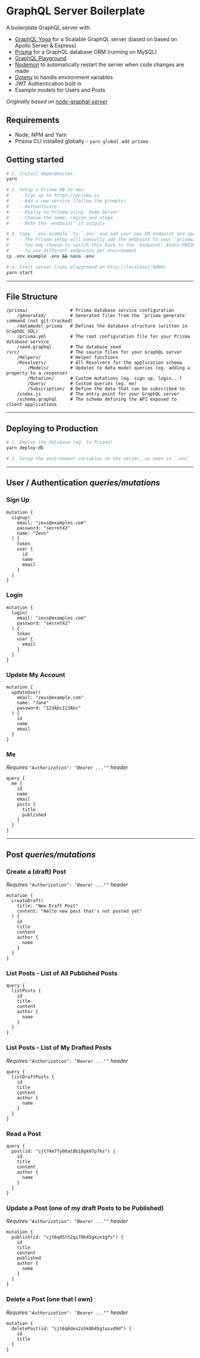 # GraphQL Server Boilerplate

A boilerplate GraphQL server with:

- [GraphQL Yoga](https://github.com/prisma/graphql-yoga) for a Scalable GraphQL server (based on based on Apollo Server & Express)
- [Prisma](https://www.prisma.io/) for a GraphQL database ORM (running on MySQL)
- [GraphQL Playground](https://github.com/prisma/graphql-playground)
- [Nodemon](https://github.com/remy/nodemon) to automatically restart the server when code changes are made
- [Dotenv](https://github.com/motdotla/dotenv) to handle environment variables
- JWT Authentication built in
- Example models for Users and Posts

*Originally based on [node-graphql-server](https://github.com/graphql-boilerplates/node-graphql-server)*

## Requirements

- Node, NPM and Yarn
- Prisma CLI installed globally - `yarn global add prisma`

## Getting started

```sh
# 1. Install dependencies
yarn

# 2. Setup a Prisma DB to dev:
#    - Sign up to https://prisma.io
#    - Add a new service (follow the prompts)
#    - Authenticate
#    - Deploy to Prisma using `Demo Server`
#    - Choose the name, region and stage
#    - Note the `endpoint` it outputs

# 3. Copy `.env.example` to `.env` and add your new DB endpoint and update the keys
#    - The Prisma setup will manually add the endpoint to your `prisma/prisma.yml` file
#    - You may choose to switch this back to the `endpoint: ${env:PRISMA_ENDPOINT}` variant
#    - to use different endpoints per environment
cp .env.example .env && nano .env

# 4. Start server (runs playground on http://localhost:4000)
yarn start
```

---

## File Structure

```
/prisma/                # Prisma database service configuration
    /generated/         # Generated files from the `prisma generate` command (not git-tracked)
    /datamodel.prisma   # Defines the database structure (written in GraphQL SDL)
    /prisma.yml         # The root configuration file for your Prisma database service
    /seed.graphql       # The database seed
/src/                   # The source files for your GraphQL server
    /Helpers/           # Helper functions
    /Resolvers/         # All Resolvers for the application schema
        /Models/        # Updates to data model queries (eg. adding a property to a response)
        /Mutation/      # Custom mutations (eg. sign up, login...)
        /Query/         # Custom queries (eg. me)
        /Subscription/  # Define the data that can be subscribed to
    /index.js           # The entry point for your GraphQL server
    /schema.graphql     # The schema defining the API exposed to client applications
```

---

## Deploying to Production

```sh
# 1. Deploy the database (eg. to Prisma)
yarn deploy-db

# 2. Setup the environment variables on the server, as seen in `.env`
```

---

## User / Authentication *queries/mutations*

### Sign Up

```
mutation {
  signup(
    email: "zeus@examples.com"
    password: "secret42"
    name: "Zeus"
  ) {
    token
    user {
      id
      name
      email
    }
  }
}
```

### Login

```
mutation {
  login(
    email: "zeus@examples.com"
    password: "secret42"
  ) {
    token
    user {
      email
    }
  }
}
```

### Update My Account
```
mutation {
  updateUser(
    email: "zeus@example.com"
    name: "Jane"
    password: "123Abc123Abc"
  ) {
    id
    name
    email
  }
}
```

### Me
*Requires `"Authorization": "Bearer ...""` header*

```
query {
  me {
    id
    name
    email
    posts {
      title
      published
    }
  }
}
```

---

## Post *queries/mutations*

### **Create** a (draft) Post
*Requires `"Authorization": "Bearer ...""` header*

```
mutation {
  createDraft(
    title: "New Draft Post"
    content: "Hello new post that's not posted yet"
  ) {
    id
    title
    content
    author {
      name
    }
  }
}
```

### **List** Posts - List of All Published Posts

```
query {
  listPosts {
    id
    title
    content
    author {
      name
    }
  }
}
```

### **List** Posts - List of My Drafted Posts
*Requires `"Authorization": "Bearer ...""` header*

```
query {
  listDraftPosts {
    id
    title
    content
    author {
      name
    }
  }
}
```

### **Read** a Post

```
query {
  post(id: "cjt74m7fy06at0b18gk07p7ks") {
    id
    title
    content
    author {
      name
    }
  }
}
```

### **Update** a Post (one of my draft Posts to be Published)
*Requires `"Authorization": "Bearer ...""` header*

```
mutation {
  publish(id: "cjt6q05lh2qi70b45gkux1gfv") {
    id
    title
    content
    published
    author {
      name
    }
  }
}
```

### **Delete** a Post (one that I own)
*Requires `"Authorization": "Bearer ...""` header*

```
mutation {
  deletePost(id: "cjt6q6des2shk0b45gtusvd9d") {
    id
    title
  }
}
```

